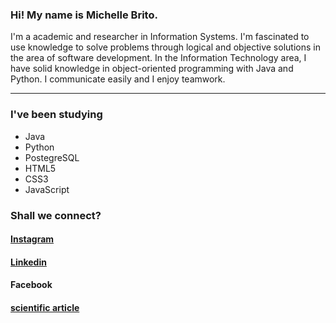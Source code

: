 <html>
  <div>
  <h3>Hi! My name is Michelle Brito.</h3>
    
<p>I'm a academic and researcher in Information Systems. I'm fascinated to use knowledge to solve problems through logical and objective solutions in the area of software development. In the Information Technology area, I have solid knowledge in object-oriented programming with Java and Python. I communicate easily and I enjoy teamwork. <hr> </p>

  <h3> I've been studying </h3>
    <ul>
      <li>Java</li>
      <li>Python</li>
      <li>PostegreSQL</li>
      <li>HTML5</li>
      <li>CSS3</li>
      <li>JavaScript</li>
    </ul>
  </div>

  <div>               <!-- LINKS--->
  <h3> Shall we connect?</h3>
    <nav>
      <h4><a target="_blank" href = "https://www.instagram.com/michebritoo"> Instagram</a></h4>
      <h4><a target="_blank" href = "https://www.linkedin.com/in/michellebrito01/"> Linkedin</a></h4>
      <h4><a target="_blank href = "https://www.facebook.com/michellecunhask8">Facebook</a></h4>
      <h4><a target="_blank" href = "https://www.researchgate.net/publication/335437381_O_Jogo_de_Xadrez_como_ferramenta_de_desenvolvimento_do_raciocinio_logico-matematico_com_alunos_do_4_ano_do_Ensino_Fundamental"> scientific article</a></h4>
   </nav>
</div>
</html>
